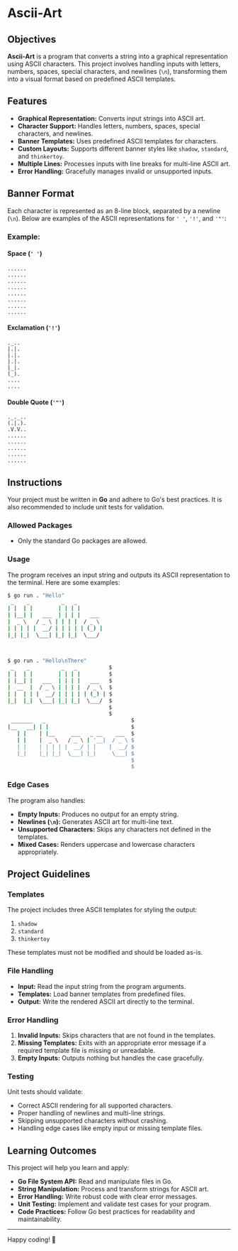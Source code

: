 # Ascii-Art

## Objectives

**Ascii-Art** is a program that converts a string into a graphical representation using ASCII characters. This project involves handling inputs with letters, numbers, spaces, special characters, and newlines (`\n`), transforming them into a visual format based on predefined ASCII templates.

## Features

- **Graphical Representation:** Converts input strings into ASCII art.
- **Character Support:** Handles letters, numbers, spaces, special characters, and newlines.
- **Banner Templates:** Uses predefined ASCII templates for characters.
- **Custom Layouts:** Supports different banner styles like `shadow`, `standard`, and `thinkertoy`.
- **Multiple Lines:** Processes inputs with line breaks for multi-line ASCII art.
- **Error Handling:** Gracefully manages invalid or unsupported inputs.

## Banner Format

Each character is represented as an 8-line block, separated by a newline (`\n`). Below are examples of the ASCII representations for `' '`, `'!'`, and `'"'`:

### Example:

#### Space (`' '`)
```
......
......
......
......
......
......
......
......
```

#### Exclamation (`'!'`)
```
._..
|.|.
|.|.
|.|.
|_|.
(_).
....
....
```

#### Double Quote (`'"'`)
```
._._..
(.|.).
.V.V..
......
......
......
......
......
```

## Instructions

Your project must be written in **Go** and adhere to Go's best practices. It is also recommended to include unit tests for validation.

### Allowed Packages

- Only the standard Go packages are allowed.

### Usage

The program receives an input string and outputs its ASCII representation to the terminal. Here are some examples:

```bash
$ go run . "Hello"
 _    _          _   _         
| |  | |        | | | |        
| |__| |   ___  | | | |   ___  
|  _ \   / _ \ | | | |  / _ \ 
| | | | |  __/ | | | | | (_) |
|_| |_|  \___| |_| |_|  \___/ 
                              
                              
```

```bash
$ go run . "Hello\nThere"
 _    _          _   _          $
| |  | |        | | | |         $
| |__| |   ___  | | | |   ___   $
|  __  |  / _ \ | | | |  / _ \  $
| |  | | |  __/ | | | | | (_) | $
|_|  |_|  \___| |_| |_|  \___/  $
                                $
                                $
 _______   _                           $
|__   __| | |                          $
   | |    | |__     ___   _ __    ___  $
   | |    |  _ \   / _ \ | '__|  / _ \ $
   | |    | | | | |  __/ | |    |  __/ $
   |_|    |_| |_|  \___| |_|     \___| $
                                       $
                                       $
```

### Edge Cases

The program also handles:
- **Empty Inputs:** Produces no output for an empty string.
- **Newlines (`\n`):** Generates ASCII art for multi-line text.
- **Unsupported Characters:** Skips any characters not defined in the templates.
- **Mixed Cases:** Renders uppercase and lowercase characters appropriately.

## Project Guidelines

### Templates

The project includes three ASCII templates for styling the output:
1. `shadow`
2. `standard`
3. `thinkertoy`

These templates must not be modified and should be loaded as-is.

### File Handling

- **Input:** Read the input string from the program arguments.
- **Templates:** Load banner templates from predefined files.
- **Output:** Write the rendered ASCII art directly to the terminal.

### Error Handling

1. **Invalid Inputs:** Skips characters that are not found in the templates.
2. **Missing Templates:** Exits with an appropriate error message if a required template file is missing or unreadable.
3. **Empty Inputs:** Outputs nothing but handles the case gracefully.

### Testing

Unit tests should validate:
- Correct ASCII rendering for all supported characters.
- Proper handling of newlines and multi-line strings.
- Skipping unsupported characters without crashing.
- Handling edge cases like empty input or missing template files.

## Learning Outcomes

This project will help you learn and apply:
- **Go File System API:** Read and manipulate files in Go.
- **String Manipulation:** Process and transform strings for ASCII art.
- **Error Handling:** Write robust code with clear error messages.
- **Unit Testing:** Implement and validate test cases for your program.
- **Code Practices:** Follow Go best practices for readability and maintainability.

---

Happy coding! 🚀
